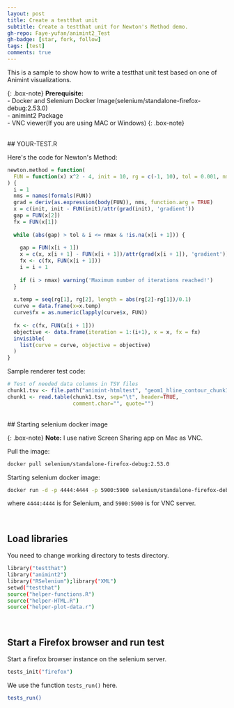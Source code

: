 ```yaml
---
layout: post
title: Create a testthat unit 
subtitle: Create a testthat unit for Newton's Method demo.
gh-repo: Faye-yufan/animint2_Test
gh-badge: [star, fork, follow]
tags: [test]
comments: true
---
```


This is a sample to show how to write a testthat unit test based on one of Animint visualizations.

{: .box-note}
**Prerequisite:** 
<br/>- Docker and Selenium Docker Image(selenium/standalone-firefox-debug:2.53.0)
<br/>- animint2 Package
<br/>- VNC viewer(If you are using MAC or Windows)
{: .box-note}

<br/>
## YOUR-TEST.R

Here's the code for Newton's Method:

```R
newton.method = function(
  FUN = function(x) x^2 - 4, init = 10, rg = c(-1, 10), tol = 0.001, nmax=50
) {
  i = 1
  nms = names(formals(FUN))
  grad = deriv(as.expression(body(FUN)), nms, function.arg = TRUE)
  x = c(init, init - FUN(init)/attr(grad(init), 'gradient'))
  gap = FUN(x[2])
  fx = FUN(x[1])
  
  while (abs(gap) > tol & i <= nmax & !is.na(x[i + 1])) {
    
    gap = FUN(x[i + 1])
    x = c(x, x[i + 1] - FUN(x[i + 1])/attr(grad(x[i + 1]), 'gradient'))
    fx <- c(fx, FUN(x[i + 1]))
    i = i + 1
    
    if (i > nmax) warning('Maximum number of iterations reached!')
  }
  
  x.temp = seq(rg[1], rg[2], length = abs(rg[2]-rg[1])/0.1)
  curve = data.frame(x=x.temp)
  curve$fx = as.numeric(lapply(curve$x, FUN))
  
  fx <- c(fx, FUN(x[i + 1]))
  objective <- data.frame(iteration = 1:(i+1), x = x, fx = fx)
  invisible(
    list(curve = curve, objective = objective)
  )
}
```

Sample renderer test code:

```R
# Test of needed data columns in TSV files
chunk1.tsv <- file.path("animint-htmltest", "geom1_hline_contour_chunk1.tsv")
chunk1 <- read.table(chunk1.tsv, sep="\t", header=TRUE,
                     comment.char="", quote="")
```

<br/>
## Starting selenium docker image

{: .box-note}
**Note:** I use native Screen Sharing app on Mac as VNC.

Pull the image:
```bash
docker pull selenium/standalone-firefox-debug:2.53.0
```

Starting selenium docker image:
```bash
docker run -d -p 4444:4444 -p 5900:5900 selenium/standalone-firefox-debug:2.53.0
```
where ```4444:4444``` is for Selenium, and ```5900:5900``` is for VNC server.

<br/>

## Load libraries
You need to change working directory to tests directory.
```bash
library("testthat")
library("animint2")
library("RSelenium");library("XML")
setwd("testthat")
source("helper-functions.R")
source("helper-HTML.R")
source("helper-plot-data.r")
```
<br/>

## Start a Firefox browser and run test
Start a firefox browser instance on the selenium server.
```bash
tests_init("firefox")
```

We use the function ```tests_run()``` here.
```bash
tests_run() 
```